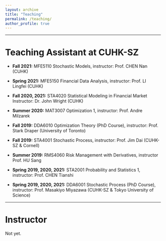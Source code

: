 ```yaml
---
layout: archive
title: "Teaching"
permalink: /teaching/
author_profile: true
---
```


- - -

Teaching Assistant at CUHK-SZ
=======================================

+ **Fall 2021:** MFE5110 Stochastic Models, instructor: Prof. CHEN Nan (CUHK)

+ **Spring 2021:** MFE5150 Financial Data Analysis, instructor: Prof. LI Lingfei (CUHK)

+ **Fall 2020, 2021:** STA4020 Statistical Modeling in Financial Market Instructor: Dr. John Wright (CUHK)

+ **Summer 2020:** MAT3007 Optimization 1, instructor: Prof. Andre Milzarek

+ **Fall 2019:** DDA6010 Optimization Theory (PhD Course), instructor: Prof. Stark Draper (University of Toronto)

+ **Fall 2019:** STA4001 Stochastic Process, instructor: Prof. Jim Dai (CUHK-SZ & Cornell)

+ **Summer 2019:** RMS4060 Risk Management with Derivatives, instructor Prof. HU Sang

+ **Spring 2019, 2020, 2021:** STA2001 Probability and Statistics 1, instructor: Prof. CHEN Tianshi

+ **Spring 2019, 2020, 2021:** DDA6001 Stochastic Process (PhD Course), instructor: Prof. Masakiyo Miyazawa (CUHK-SZ & Tokyo University of Science)


- - -

Instructor
==============

Not yet.